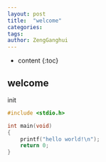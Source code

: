 ```yaml
---
layout: post
title:  "welcome"
categories: 
tags: 
author: ZengGanghui
---
```


* content
{:toc}

## welcome
init

```C
#include <stdio.h>

int main(void)
{
    printf("hello world!\n");
	return 0;
}
```

